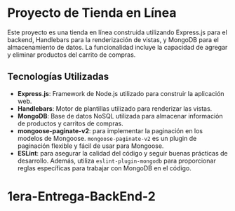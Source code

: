 # Proyecto de Tienda en Línea

Este proyecto es una tienda en línea construida utilizando Express.js para el backend, Handlebars para la renderización de vistas, y MongoDB para el almacenamiento de datos. La funcionalidad incluye la capacidad de agregar y eliminar productos del carrito de compras.

## Tecnologías Utilizadas

- **Express.js**: Framework de Node.js utilizado para construir la aplicación web.
- **Handlebars**: Motor de plantillas utilizado para renderizar las vistas.
- **MongoDB**: Base de datos NoSQL utilizada para almacenar información de productos y carritos de compras.
- **mongoose-paginate-v2**: para implementar la paginación en los modelos de Mongoose. `mongoose-paginate-v2` es un plugin de paginación flexible y fácil de usar para Mongoose.
- **ESLint**: para asegurar la calidad del código y seguir buenas prácticas de desarrollo. Además, utiliza `eslint-plugin-mongodb` para proporcionar reglas específicas para trabajar con MongoDB en el código.
# 1era-Entrega-BackEnd-2
